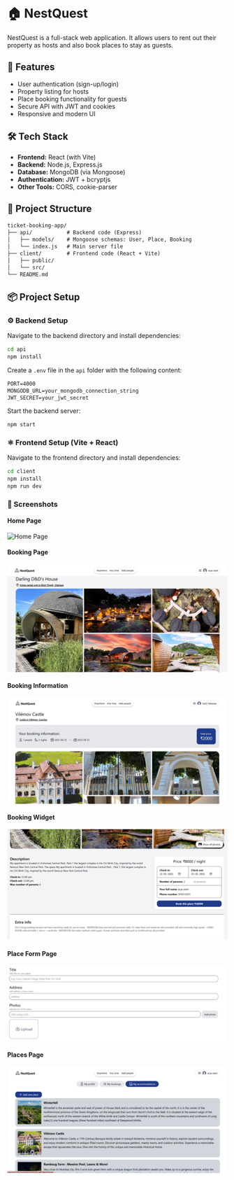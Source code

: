 # 🏠 NestQuest

NestQuest is a full-stack web application. It allows users to rent out their property as hosts and also book places to stay as guests.

## 🚀 Features

- User authentication (sign-up/login)
- Property listing for hosts
- Place booking functionality for guests
- Secure API with JWT and cookies
- Responsive and modern UI

## 🛠 Tech Stack

- **Frontend:** React (with Vite)
- **Backend:** Node.js, Express.js
- **Database:** MongoDB (via Mongoose)
- **Authentication:** JWT + bcryptjs
- **Other Tools:** CORS, cookie-parser

## 📁 Project Structure

```
ticket-booking-app/
├── api/           # Backend code (Express)
│   ├── models/    # Mongoose schemas: User, Place, Booking
│   └── index.js   # Main server file
├── client/        # Frontend code (React + Vite)
│   ├── public/
│   └── src/
└── README.md
```

## 📦 Project Setup

### ⚙️ Backend Setup

Navigate to the backend directory and install dependencies:

```bash
cd api
npm install
```

Create a `.env` file in the `api` folder with the following content:

```env
PORT=4000
MONGODB_URL=your_mongodb_connection_string
JWT_SECRET=your_jwt_secret
```

Start the backend server:

```bash
npm start
```

### ⚛️ Frontend Setup (Vite + React)

Navigate to the frontend directory and install dependencies:

```bash
cd client
npm install
npm run dev
```

### 📸 Screenshots

#### Home Page

![Home Page](.screenshots/homepage.png)

#### Booking Page

![Booking Page](screenshots/booking-page.png)

#### Booking Information

![Booking Information](screenshots/booking-information.png)

#### Booking Widget

![Booking Widget](screenshots/booking-widget.png)

#### Place Form Page

![Place Form Page](screenshots/place-form-page.png)

#### Places Page

![Places Page](screenshots/places-page.png)




